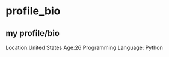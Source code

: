 # profile_bio
my profile/bio
------------------------------
Location:United States
Age:26
Programming Language: Python
